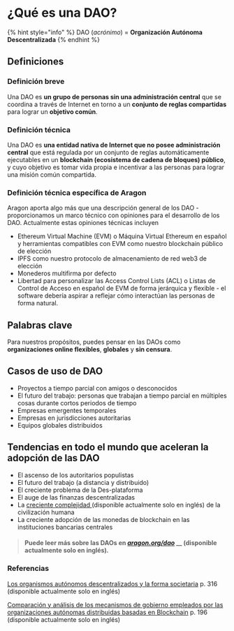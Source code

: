 # ¿Qué es una DAO?

{% hint style="info" %}
DAO (_acrónimo_) = **Organización Autónoma Descentralizada**
{% endhint %}

## Definiciones

### Definición breve

Una DAO es **un grupo de personas sin una administración central** que se coordina a través de Internet en torno a un **conjunto de reglas compartidas** para lograr un **objetivo común**.

### Definición técnica

Una DAO es **una entidad nativa de Internet que no posee administración central** que está regulada por un conjunto de reglas automáticamente ejecutables en un **blockchain  (ecosistema de cadena de bloques) público**, y cuyo objetivo es tomar vida propia e incentivar a las personas para lograr una misión común compartida.

### Definición técnica específica de Aragon

Aragon aporta algo más que una descripción general de los DAO - proporcionamos un marco técnico con opiniones para el desarrollo de los DAO. Actualmente estas opiniones técnicas incluyen

* Ethereum Virtual Machine (EVM) o Máquina Virtual Ethereum en español y herramientas compatibles con EVM como nuestro blockchain público de elección&#x20;
* IPFS como nuestro protocolo de almacenamiento de red web3 de elección&#x20;
* Monederos multifirma por defecto
* Libertad para personalizar las Access Control Lists (ACL) o Listas de Control de Acceso en español de EVM de forma jerárquica y flexible - el software debería aspirar a reflejar cómo interactúan las personas de forma natural.

## Palabras clave

Para nuestros propósitos, puedes pensar en las DAOs como **organizaciones online flexibles**, **globales** y **sin censura**.

## Casos de uso de DAO

* Proyectos a tiempo parcial con amigos o desconocidos&#x20;
* El futuro del trabajo: personas que trabajan a tiempo parcial en múltiples cosas durante cortos periodos de tiempo&#x20;
* Empresas emergentes temporales&#x20;
* Empresas en jurisdicciones autoritarias&#x20;
* Equipos globales distribuidos

## Tendencias en todo el mundo que aceleran la adopción de las DAO

* El ascenso de los autoritarios populistas&#x20;
* El futuro del trabajo (a distancia y distribuido)&#x20;
* El creciente problema de la Des-plataforma
* El auge de las finanzas descentralizadas&#x20;
* La [creciente complejidad ](https://necsi.edu/complexity-rising-from-human-beings-to-human-civilization-a-complexity-profile)(disponible actualmente solo en inglés) de la civilización humana&#x20;
* La creciente adopción de las monedas de blockchain en las instituciones bancarias centrales



> #### **Puede leer más sobre las DAOs en** [_aragon.org/dao_](https://aragon.org/dao) __ (disponible actualmente solo en inglés)_._

### Referencias

[Los organismos autónomos descentralizados y la forma societaria](https://ojs.victoria.ac.nz/vuwlr/article/view/6573) p. 316 (disponible actualmente solo en inglés)

[Comparación y análisis de los mecanismos de gobierno empleados por las organizaciones autónomas distribuidas basadas en Blockchain](https://ieeexplore.ieee.org/document/8428782) p. 196 (disponible actualmente solo en inglés)
